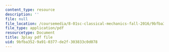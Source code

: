 ```yaml
---
content_type: resource
description: ''
file: null
file_location: /coursemedia/8-01sc-classical-mechanics-fall-2016/9bfba3529a910377de2f303833c0d078_4K539RaRDXU.pdf
file_type: application/pdf
resourcetype: Document
title: 3play pdf file
uid: 9bfba352-9a91-0377-de2f-303833c0d078
---
```

